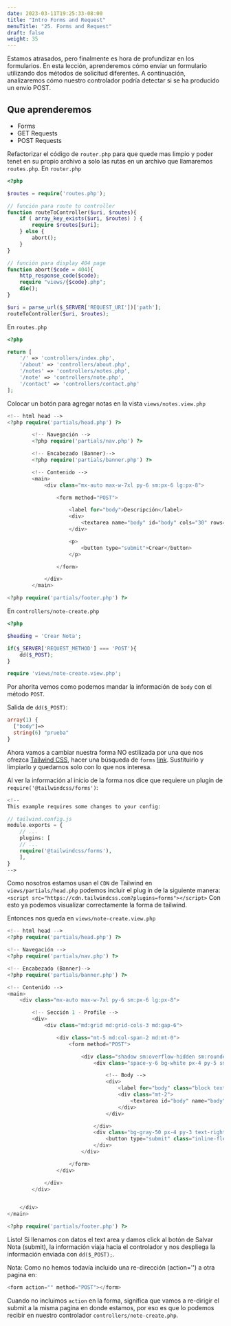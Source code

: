 ```yaml
---
date: 2023-03-11T19:25:33-08:00
title: "Intro Forms and Request"
menuTitle: "25. Forms and Request"
draft: false
weight: 35
---
```


Estamos atrasados, pero finalmente es hora de profundizar en los formularios. En esta lección, aprenderemos cómo enviar un formulario utilizando dos métodos de solicitud diferentes. A continuación, analizaremos cómo nuestro controlador podría detectar si se ha producido un envío POST.

## Que aprenderemos
- Forms
- GET Requests
- POST Requests

Refactorizar el código de `router.php` para que quede mas limpio y poder tenet en su propio archivo a solo las rutas en un archivo que llamaremos `routes.php`. 
En `router.php`
```php
<?php 

$routes = require('routes.php');

// función para route to controller
function routeToController($uri, $routes){
    if ( array_key_exists($uri, $routes) ) {
        require $routes[$uri];
    } else {
        abort();
    }
}

// función para display 404 page 
function abort($code = 404){
    http_response_code($code);
    require "views/{$code}.php";
    die();
}

$uri = parse_url($_SERVER['REQUEST_URI'])['path'];
routeToController($uri, $routes);
```
En `routes.php`
```php
<?php 

return [
    '/' => 'controllers/index.php',
    '/about' => 'controllers/about.php',
    '/notes' => 'controllers/notes.php',
    '/note' => 'controllers/note.php',
    '/contact' => 'controllers/contact.php'
];
```

Colocar un botón para agregar notas en la vista `views/notes.view.php`
```php
<!-- html head -->
<?php require('partials/head.php') ?>

        <!-- Navegación -->
        <?php require('partials/nav.php') ?>

        <!-- Encabezado (Banner)-->
        <?php require('partials/banner.php') ?>

        <!-- Contenido -->
        <main>
            <div class="mx-auto max-w-7xl py-6 sm:px-6 lg:px-8">

                <form method="POST">

                    <label for="body">Descripción</label>
                    <div>
                        <textarea name="body" id="body" cols="30" rows="10"></textarea>
                    </div>

                    <p>
                        <button type="submit">Crear</button>
                    </p>

                </form>

            </div>
        </main>

<?php require('partials/footer.php') ?>
```
En `controllers/note-create.php`
```php
<?php 

$heading = 'Crear Nota';

if($_SERVER['REQUEST_METHOD'] === 'POST'){
    dd($_POST);
}

require 'views/note-create.view.php';
```
Por ahorita vemos como podemos mandar la información de `body` con el método `POST`.

Salida de `dd($_POST)`:
```php
array(1) {
  ["body"]=>
  string(6) "prueba"
}
```

Ahora vamos a cambiar nuestra forma NO estilizada por una que nos ofrezca [Tailwind CSS](https://tailwindui.com), hacer una búsqueda de `forms` [link](https://tailwindui.com/components/application-ui/forms/form-layouts).
Sustituirlo y limpiarlo y quedarnos solo con lo que nos interesa.

Al ver la información al inicio de la forma nos dice que requiere un plugin de `require('@tailwindcss/forms')`:
```php
<!--
This example requires some changes to your config:

// tailwind.config.js
module.exports = {
	// ...
	plugins: [
	// ...
	require('@tailwindcss/forms'),
	],
}
-->
```
Como nosotros estamos usan el `CDN` de Tailwind en `views/partials/head.php` podemos incluir el plug in de la siguiente manera:
`<script src="https://cdn.tailwindcss.com?plugins=forms"></script>`
Con esto ya podemos visualizar correctamente la forma de tailwind.

Entonces nos queda en `views/note-create.view.php`
```php
<!-- html head -->
<?php require('partials/head.php') ?>

<!-- Navegación -->
<?php require('partials/nav.php') ?>

<!-- Encabezado (Banner)-->
<?php require('partials/banner.php') ?>

<!-- Contenido -->
<main>
    <div class="mx-auto max-w-7xl py-6 sm:px-6 lg:px-8">

        <!-- Sección 1 - Profile -->
        <div>
            <div class="md:grid md:grid-cols-3 md:gap-6">

                <div class="mt-5 md:col-span-2 md:mt-0">
                    <form method="POST">

                        <div class="shadow sm:overflow-hidden sm:rounded-md">
                            <div class="space-y-6 bg-white px-4 py-5 sm:p-6">

                                <!-- Body -->
                                <div>
                                    <label for="body" class="block text-sm font-medium leading-6 text-gray-900">Body</label>
                                    <div class="mt-2">
                                        <textarea id="body" name="body" rows="3" class="mt-1 block w-full rounded-md border-0 text-gray-900 shadow-sm ring-1 ring-inset ring-gray-300 placeholder:text-gray-400 focus:ring-2 focus:ring-inset focus:ring-indigo-600 sm:py-1.5 sm:text-sm sm:leading-6" placeholder="Aquí una idea para tu nota! ..."></textarea>
                                    </div>
                                </div>

                            </div>
                            <div class="bg-gray-50 px-4 py-3 text-right sm:px-6">
                                <button type="submit" class="inline-flex justify-center rounded-md bg-indigo-600 py-2 px-3 text-sm font-semibold text-white shadow-sm hover:bg-indigo-500 focus-visible:outline focus-visible:outline-2 focus-visible:outline-offset-2 focus-visible:outline-indigo-500">Salvar Nota</button>
                            </div>
                        </div>

                    </form>
                </div>

            </div>
        </div>


    </div>
</main>

<?php require('partials/footer.php') ?>
```
Listo!
Si llenamos con datos el text area y damos click al botón de Salvar Nota (submit), la información viaja hacia el controlador y nos despliega la información enviada con `dd($_POST);`.

Nota: Como no hemos todavía incluido una re-dirección (action='') a otra pagina en:
```php
<form action="" method="POST"></form>
```
Cuando no incluimos `action` en la forma, significa que vamos a re-dirigir el submit a la misma pagina en donde estamos, por eso es que lo podemos recibir en nuestro controlador `controllers/note-create.php`.


